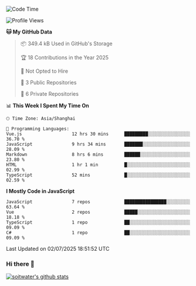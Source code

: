 <!--START_SECTION:waka-->
![Code Time](http://img.shields.io/badge/Code%20Time-5%2C220%20hrs%2043%20mins-blue)

![Profile Views](http://img.shields.io/badge/Profile%20Views-0-blue)

**🐱 My GitHub Data** 

> 📦 349.4 kB Used in GitHub's Storage 
 > 
> 🏆 18 Contributions in the Year 2025
 > 
> 🚫 Not Opted to Hire
 > 
> 📜 3 Public Repositories 
 > 
> 🔑 6 Private Repositories 
 > 
📊 **This Week I Spent My Time On** 

```text
🕑︎ Time Zone: Asia/Shanghai

💬 Programming Languages: 
Vue.js                   12 hrs 30 mins      █████████░░░░░░░░░░░░░░░░   36.70 % 
JavaScript               9 hrs 34 mins       ███████░░░░░░░░░░░░░░░░░░   28.09 % 
Markdown                 8 hrs 6 mins        ██████░░░░░░░░░░░░░░░░░░░   23.80 % 
HTML                     1 hr 1 min          █░░░░░░░░░░░░░░░░░░░░░░░░   02.99 % 
TypeScript               52 mins             █░░░░░░░░░░░░░░░░░░░░░░░░   02.59 % 
```

**I Mostly Code in JavaScript** 

```text
JavaScript               7 repos             ████████████████░░░░░░░░░   63.64 % 
Vue                      2 repos             █████░░░░░░░░░░░░░░░░░░░░   18.18 % 
TypeScript               1 repo              ██░░░░░░░░░░░░░░░░░░░░░░░   09.09 % 
C#                       1 repo              ██░░░░░░░░░░░░░░░░░░░░░░░   09.09 % 
```




 Last Updated on 02/07/2025 18:51:52 UTC
<!--END_SECTION:waka-->

### Hi there 👋
[![soitwater's github stats](https://github-readme-stats.vercel.app/api?username=soitwater)](https://github.com/soitwater/github-readme-stats)
